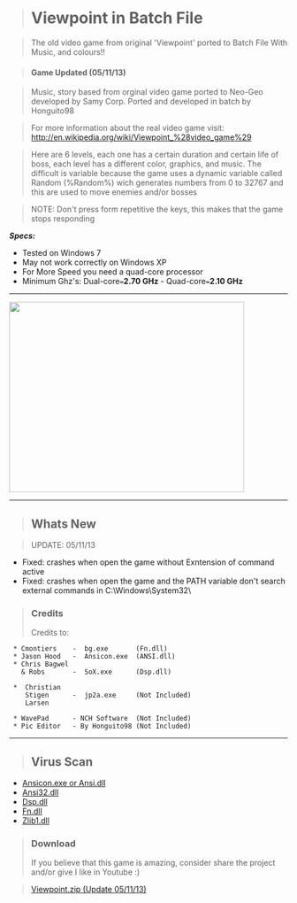 > # Viewpoint in Batch File #


> The old video game from original 'Viewpoint' ported to Batch File
> With Music, and colours!!

> #### Game Updated (05/11/13) ####

> Music, story based from orginal video game ported to Neo-Geo developed by Samy Corp.
> Ported and developed in batch by Honguito98

> For more information about the real video game visit: http://en.wikipedia.org/wiki/Viewpoint_%28video_game%29

> Here are 6 levels, each one has a certain duration and certain life of boss,
> each level has a different color, graphics, and music.
> The difficult is variable because the game uses a dynamic variable called Random  (%Random%) wich generates numbers from 0 to 32767 and this are used to move enemies   and/or bosses

> NOTE: Don't press form repetitive the keys, this makes that the
> game stops responding

**_Specs:_**
  * Tested on Windows 7
  * May not work correctly on Windows XP
  * For More Speed you need a quad-core processor
  * Minimum Ghz's: Dual-core`=`**2.70 GHz** - Quad-core`=`**2.10 GHz**

> 
---

<a href='http://www.youtube.com/watch?feature=player_embedded&v=eULe3DNS8DM' target='_blank'><img src='http://img.youtube.com/vi/eULe3DNS8DM/0.jpg' width='425' height=344 /></a>
> 
---

> ## Whats New ##

> UPDATE: 05/11/13

  * Fixed: crashes when open the game without Exntension of command active
  * Fixed: crashes when open the game and the PATH variable don't search external commands in C:\Windows\System32\


> ### Credits ###
> Credits to:
```
 * Cmontiers    -  bg.exe       (Fn.dll)
 * Jason Hood   -  Ansicon.exe  (ANSI.dll)
 * Chris Bagwel
   & Robs       -  SoX.exe      (Dsp.dll)

 *  Christian
    Stigen      -  jp2a.exe     (Not Included)
    Larsen

 * WavePad      - NCH Software  (Not Included)
 * Pic Editor   - By Honguito98 (Not Included)
```

---

> ## Virus Scan ##
  * [Ansicon.exe or Ansi.dll](https://www.virustotal.com/es/file/d39e2b1ea3eb9688b6fbba8739a7182d1d40c50410c0ae528200318ebf7bd623/analysis/)
  * [Ansi32.dll](https://www.virustotal.com/es/file/d2acb00dde88f32d7b1bbd1e40cbaa1fea8b9f853c212e79efb997f4fa6d1173/analysis/)
  * [Dsp.dll](https://www.virustotal.com/es/file/dae14e81d65a16c656d9e0d133d2c5e7ebcca5a2da75fa1aaae2b2136630c776/analysis/1378441704/)
  * [Fn.dll](https://www.virustotal.com/es/file/67210e8f495c7d83ede4d2a7b4b66067ff1ab4b4d33707dbeec3811364949850/analysis/1378441909/)
  * [Zlib1.dll](https://www.virustotal.com/es/file/63e5446b545cd76f9c9d2186dc498d25607e2078631465fd81c73a5852e0d82b/analysis/)

> ### Download ###
> If you believe that this game is amazing, consider share the project and/or give I like in Youtube :)

> [Viewpoint.zip (Update 05/11/13)](https://viewpoint-batch.googlecode.com/svn/Viewpoint.zip)